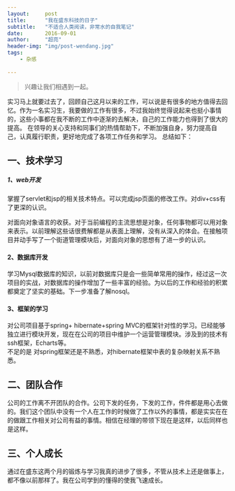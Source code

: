```yaml
---
layout:     post
title:      "我在盛东科技的日子"
subtitle:   "不适合人类阅读，非常水的自我笔记"
date:       2016-09-01
author:     "超亮"
header-img: "img/post-wendang.jpg"
tags:
    - 杂感
     
---
```

>   兴趣让我们相遇到一起。

实习马上就要过去了，回顾自己这月以来的工作，可以说是有很多的地方值得去回忆。作为一名实习生，我要做的工作有很多，不过我始终觉得说起来也挺小事情的，这些小事都在我不断的工作中逐渐的去解决，自己的工作能力也得到了很大的提高。 在领导的关心支持和同事们的热情帮助下，不断加强自身，努力提高自己，认真履行职责，更好地完成了各项工作任务和学习。 总结如下：
## 一、技术学习
##### 1、web开发 
掌握了servlet和jsp的相关技术特点。可以完成jsp页面的修改工作。对div+css有了更深的认识。

对面向对象语言的收获。对于当前编程的主流思想是对象，任何事物都可以用对象来表示。以前理解这些话很费解都是从表面上理解，没有从深入的体会。在接触项目并动手写了一个街道管理模块后，对面向对象的思想有了进一步的认识。

####  2、数据库开发
学习Mysql数据库的知识，以前对数据库只是会一些简单常用的操作，经过这一次项目的实战，对数据库的操作增加了一些丰富的经验。为以后的工作和经验的积累都奠定了坚实的基础。下一步准备了解nosql。
####  3、框架的学习
对公司项目基于spring+ hibernate+spring MVC的框架针对性的学习。已经能够独立进行模块开发，现在在公司的项目中维护一个运营管理模块。涉及到的技术有ssh框架，Echarts等。  
不足的是 对spring框架还是不熟悉，对hibernate框架中表的复杂映射关系不熟悉。
## 二、团队合作
公司的工作离不开团队的合作。公司下发的任务，下发的工作，件件都是用心去做的。我们这个团队中没有一个人在工作的时候做了工作以外的事情，都是实实在在的做跟工作相关对公司有益的事情。相信在经理的带领下现在是这样，以后同样也是这样。
## 三、个人成长
通过在盛东这两个月的锻炼与学习我真的进步了很多，不管从技术上还是做事上，都不像以前那样了。我在公司学到的懂得的使我飞速成长。
 